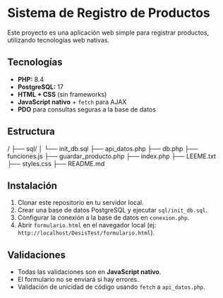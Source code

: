 # Sistema de Registro de Productos

Este proyecto es una aplicación web simple para registrar productos, utilizando tecnologías web nativas.

## Tecnologías

- **PHP:** 8.4
- **PostgreSQL:** 17
- **HTML + CSS** (sin frameworks)
- **JavaScript nativo** + `fetch` para AJAX
- **PDO** para consultas seguras a la base de datos

## Estructura

/
├── sql/
│ └── init_db.sql
├── api_datos.php
├── db.php
├── funciones.js
├── guardar_producto.php
├── index.php
├── LEEME.txt
├── styles.css
├── README.md

## Instalación

1. Clonar este repositorio en tu servidor local.
2. Crear una base de datos PostgreSQL y ejecutar `sql/init_db.sql`.
3. Configurar la conexión a la base de datos en `conexion.php`.
4. Abrir `formulario.html` en el navegador local (ej: `http://localhost/DesisTest/formulario.html`).

## Validaciones

- Todas las validaciones son en **JavaScript nativo**.
- El formulario no se enviará si hay errores.
- Validación de unicidad de código usando `fetch` a `api_datos.php`.
